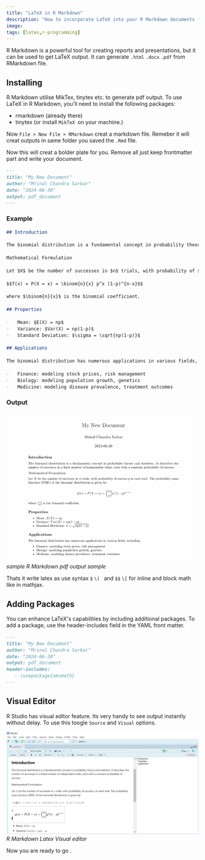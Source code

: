 ```yaml
---
title: "LaTeX in R Markdown"
description: "How to incorporate LaTeX into your R Markdown documents for mathematical notation." 
image:  
tags: [latex,r-programming]
---
```

 
R Markdown is a powerful tool for creating reports and presentations, but it can be used to get LaTeX output. It can generate `.html` `.docx` `.pdf` from RMarkdown file. 

## Installing 

R Markdown utilise MikTex, tinytex etc. to generate pdf output. To use LaTeX in R Markdown, you'll need to install the following packages:

- rmarkdown (already there)
- tinytex (or install `MikTeX `on your machine.)


Now `File > New File > RMarkdown` creat a markdown file. Remeber it will creat outputs in same folder you saved the `.Rmd` file.

Now this will creat a bolder plate  for you. Remove all just keep frontmatter part and write your document.

```markdown
---
title: "My New Document"
author: "Mrinal Chandra Sarkar"
date: "2024-06-30"
output: pdf_document
---
```


### Example

```markdown
## Introduction

The binomial distribution is a fundamental concept in probability theory and statistics. It describes the number of successes in a fixed number of independent trials, each with a constant probability of success.

Mathematical Formulation

Let $X$ be the number of successes in $n$ trials, with probability of success $p$ in each trial. The probability mass function (PMF) of the binomial distribution is given by:

$$f(x) = P(X = x) = \binom{n}{x} p^x (1-p)^{n-x}$$

where $\binom{n}{x}$ is the binomial coefficient.

## Properties

-   Mean: $E(X) = np$
-   Variance: $Var(X) = np(1-p)$
-   Standard Deviation: $\sigma = \sqrt{np(1-p)}$

## Applications

The binomial distribution has numerous applications in various fields, including:

-   Finance: modeling stock prices, risk management
-   Biology: modeling population growth, genetics
-   Medicine: modeling disease prevalence, treatment outcomes

```

### Output 

![r markdown pdf output](2024-06-30%20at%2021.41.20_127ab6f3.jpg)
*sample R Markdown pdf output sample*

Thats it write latex as use syntax `$` `\( ` and `$$` `\[` for inline and block math like in mathjax.

## Adding Packages

You can enhance LaTeX's capabilities by including additional packages. To add a package, use the header-includes field in the YAML front matter.

```markdown
---
title: "My New Document"
author: "Mrinal Chandra Sarkar"
date: "2024-06-30"
output: pdf_document
header-includes:
   - \usepackage{amsmath}
---
```


## Visual Editor

R Studio has visual editor feature. Its very handy to see output instantly without delay. To use this toogle `Source` and `Visual` options.

![R Markdown Visual editor for latex syntax for pdf of binomial equation](2024-06-30%20at%2022.41.20_127ab6f3.jpg)
*R Markdown Latex Visual editor*


Now you are ready to go . 